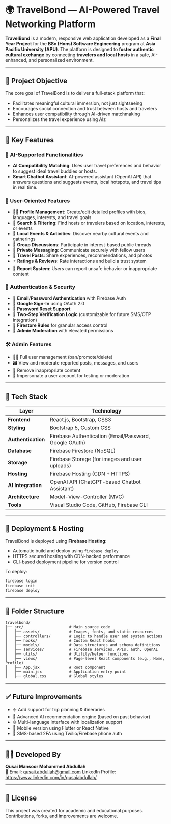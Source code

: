 # 🌍 TravelBond — AI-Powered Travel Networking Platform

**TravelBond** is a modern, responsive web application developed as a **Final Year Project** for the **BSc (Hons) Software Engineering** program at **Asia Pacific University (APU)**. The platform is designed to **foster authentic cultural exchange** by connecting **travelers and local hosts** in a safe, AI-enhanced, and personalized environment.

---

## 🎯 Project Objective

The core goal of TravelBond is to deliver a full-stack platform that:
- Facilitates meaningful cultural immersion, not just sightseeing
- Encourages social connection and trust between hosts and travelers
- Enhances user compatibility through AI-driven matchmaking
- Personalizes the travel experience using AIz
---

## 🧠 Key Features

### 🤖 AI-Supported Functionalities
- **AI Compatibility Matching**: Uses user travel preferences and behavior to suggest ideal travel buddies or hosts.
- **Smart Chatbot Assistant**: AI-powered assistant (OpenAI API) that answers questions and suggests events, local hotspots, and travel tips in real time.

### 👥 User-Oriented Features
- 🧑‍💼 **Profile Management**: Create/edit detailed profiles with bios, languages, interests, and travel goals
- 🔎 **Search & Filtering**: Find hosts or travelers based on location, interests, or events
- 📍 **Local Events & Activities**: Discover nearby cultural events and gatherings
- 💬 **Group Discussions**: Participate in interest-based public threads
- 📩 **Private Messaging**: Communicate securely with fellow users
- 📝 **Travel Posts**: Share experiences, recommendations, and photos
- ⭐ **Ratings & Reviews**: Rate interactions and build a trust system
- 🚩 **Report System**: Users can report unsafe behavior or inappropriate content

### 🔐 Authentication & Security
- 🔐 **Email/Password Authentication** with Firebase Auth
- 🔐 **Google Sign-In** using OAuth 2.0
- 🔐 **Password Reset Support**
- 🔐 **Two-Step Verification Logic** (customizable for future SMS/OTP integration)
- 🔐 **Firestore Rules** for granular access control
- 🔐 **Admin Moderation** with elevated permissions

### 🛠️ Admin Features
- 🧑‍💻 Full user management (ban/promote/delete)
- 🗃️ View and moderate reported posts, messages, and users
- 📝 Remove inappropriate content
- 🧭 Impersonate a user account for testing or moderation

---

## 🧱 Tech Stack

| Layer            | Technology                                       |
|------------------|--------------------------------------------------|
| **Frontend**     | React.js, Bootstrap, CSS3                        |
| **Styling**      | Bootstrap 5, Custom CSS                          |
| **Authentication** | Firebase Authentication (Email/Password, Google OAuth) |
| **Database**     | Firebase Firestore (NoSQL)                       |
| **Storage**      | Firebase Storage (for images and user uploads)   |
| **Hosting**      | Firebase Hosting (CDN + HTTPS)                   |
| **AI Integration** | OpenAI API (ChatGPT-based Chatbot Assistant)   |
| **Architecture** | Model-View-Controller (MVC)                      |
| **Tools**        | Visual Studio Code, GitHub, Firebase CLI         |

---

## 🚀 Deployment & Hosting

TravelBond is deployed using **Firebase Hosting**:
- Automatic build and deploy using `firebase deploy`
- HTTPS secured hosting with CDN-backed performance
- CLI-based deployment pipeline for version control

To deploy:
```bash
firebase login
firebase init
firebase deploy
```

---

## 📂 Folder Structure
```
travelbond/
├── src/                    # Main source code
│   ├── assets/             # Images, fonts, and static resources
│   ├── controllers/        # Logic to handle user and system actions
│   ├── hooks/              # Custom React hooks
│   ├── models/             # Data structures and schema definitions
│   ├── services/           # Firebase services, APIs, auth, OpenAI
│   ├── utils/              # Utility/helper functions
│   ├── views/              # Page-level React components (e.g., Home, Profile)
│   ├── App.jsx             # Root component
│   ├── main.jsx            # Application entry point
│   ├── global.css          # Global styles
```

---

## ✅ Future Improvements
- ✈️ Add support for trip planning & itineraries
- 🧾 Advanced AI recommendation engine (based on past behavior)
- 🌐 Multi-language interface with localization support
- 📲 Mobile version using Flutter or React Native
- 🔑 SMS-based 2FA using Twilio/Firebase phone auth

---

## 👨‍💻 Developed By

**Qusai Mansoor Mohammed Abdullah**  
📧 Email: qusaii.abdullah@gmail.com
   LinkedIn Profile: https://www.linkedin.com/in/qusaiabdullah/

---

## 📌 License

This project was created for academic and educational purposes. Contributions, forks, and improvements are welcome.

